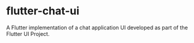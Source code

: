 # flutter-chat-ui
A Flutter implementation of a chat application UI developed as part of the Flutter UI Project. 
